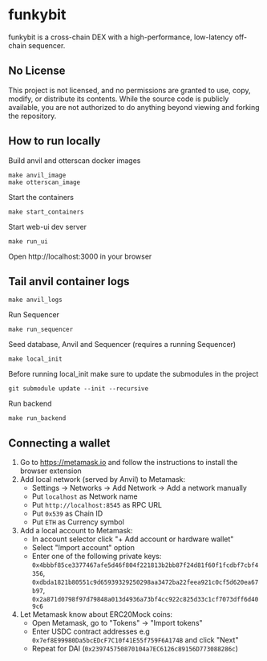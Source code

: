 # funkybit

funkybit is a cross-chain DEX with a high-performance, low-latency off-chain sequencer.

## No License

This project is not licensed, and no permissions are granted to use, copy, modify, or distribute its
contents. While the source code is publicly available, you are not authorized to do anything beyond
viewing and forking the repository.

## How to run locally

Build anvil and otterscan docker images

```
make anvil_image
make otterscan_image
```

Start the containers

```
make start_containers
```

Start web-ui dev server

```
make run_ui
```

Open http://localhost:3000 in your browser

## Tail anvil container logs

```
make anvil_logs
```

Run Sequencer

```
make run_sequencer
```

Seed database, Anvil and Sequencer (requires a running Sequencer)

```
make local_init
```

Before running local_init make sure to update the submodules in the project

```
git submodule update --init --recursive
```

Run backend

```
make run_backend
```

## Connecting a wallet

1. Go to https://metamask.io and follow the instructions to install the browser extension
2. Add local network (served by Anvil) to Metamask:
   - Settings -> Networks -> Add Network -> Add a network manually
   - Put `localhost` as Network name
   - Put `http://localhost:8545` as RPC URL
   - Put `0x539` as Chain ID
   - Put `ETH` as Currency symbol
3. Add a local account to Metamask:
   - In account selector click "+ Add account or hardware wallet"
   - Select "Import account" option
   - Enter one of the following private keys: `0x4bbbf85ce3377467afe5d46f804f221813b2bb87f24d81f60f1fcdbf7cbf4356`, `0xdbda1821b80551c9d65939329250298aa3472ba22feea921c0cf5d620ea67b97`, `0x2a871d0798f97d79848a013d4936a73bf4cc922c825d33c1cf7073dff6d409c6`
4. Let Metamask know about ERC20Mock coins:
   - Open Metamask, go to "Tokens" -> "Import tokens"
   - Enter USDC contract addresses e.g `0x7ef8E99980Da5bcEDcF7C10f41E55f759F6A174B` and click "Next"
   - Repeat for DAI (`0x239745750870104a7EC6126c89156D773088286c`)
